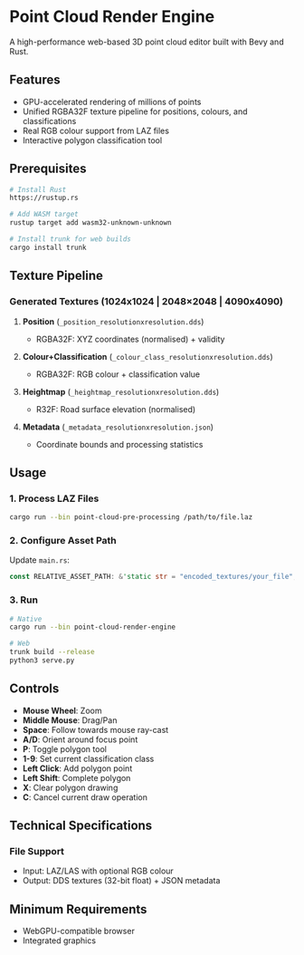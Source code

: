 # Point Cloud Render Engine

A high-performance web-based 3D point cloud editor built with Bevy and Rust.

## Features

- GPU-accelerated rendering of millions of points
- Unified RGBA32F texture pipeline for positions, colours, and classifications
- Real RGB colour support from LAZ files
- Interactive polygon classification tool

## Prerequisites

```bash
# Install Rust
https://rustup.rs

# Add WASM target
rustup target add wasm32-unknown-unknown

# Install trunk for web builds
cargo install trunk
```

## Texture Pipeline

### Generated Textures (1024x1024 | 2048×2048 | 4090x4090)

1. **Position** (`_position_resolutionxresolution.dds`)
   - RGBA32F: XYZ coordinates (normalised) + validity

2. **Colour+Classification** (`_colour_class_resolutionxresolution.dds`)
   - RGBA32F: RGB colour + classification value

3. **Heightmap** (`_heightmap_resolutionxresolution.dds`)
   - R32F: Road surface elevation (normalised)

4. **Metadata** (`_metadata_resolutionxresolution.json`)
   - Coordinate bounds and processing statistics

## Usage

### 1. Process LAZ Files

```bash
cargo run --bin point-cloud-pre-processing /path/to/file.laz
```

### 2. Configure Asset Path

Update `main.rs`:

```rust
const RELATIVE_ASSET_PATH: &'static str = "encoded_textures/your_file";
```

### 3. Run

```bash
# Native
cargo run --bin point-cloud-render-engine

# Web
trunk build --release
python3 serve.py
```

## Controls

- **Mouse Wheel**: Zoom
- **Middle Mouse**: Drag/Pan
- **Space**: Follow towards mouse ray-cast
- **A/D**: Orient around focus point
- **P**: Toggle polygon tool
- **1-9**: Set current classification class
- **Left Click**: Add polygon point
- **Left Shift**: Complete polygon
- **X**: Clear polygon drawing
- **C**: Cancel current draw operation

## Technical Specifications

### File Support

- Input: LAZ/LAS with optional RGB colour
- Output: DDS textures (32-bit float) + JSON metadata

## Minimum Requirements

- WebGPU-compatible browser
- Integrated graphics

